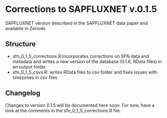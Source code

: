 # Corrections to SAPFLUXNET v.0.1.5
SAPFLUXNET version described in the SAPFLUXNET data paper and available in 
Zenodo.

## Structure 

* sfn_0_1_5_corrections.R:incorporates corrections on SFN data and metadata and
writes a new version of the database (0.1.6, RData files) in an output folder.
* sfn_0_1_5_csvs.R: writes RData files to csv folder and fixes issues with 
timezones in csv files

## Changelog

Changes to version 0.1.5 will be documented here soon. For now, have a look at 
the comments in the sfn_0_1_5_corrections.R file.